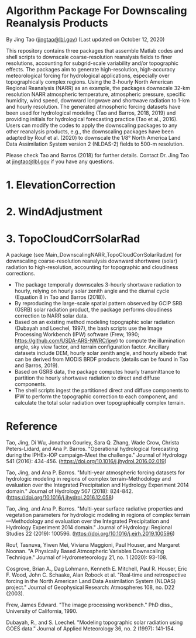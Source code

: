 # Algorithm Package For Downscaling Reanalysis Products
By Jing Tao (jingtao@lbl.gov)
(Last updated on October 12, 2020)

This repository contains three packages that assemble Matlab codes and shell scripts to downscale coarse-resolution reanalysis fields to finer resolutions, accounting for subgrid-scale variability and/or topographic effects. The packages aim to generate high-resolution, high-accuracy meteorological forcing for hydrological applications, especially over topographically complex regions. Using the 3-hourly North American Regional Reanalysis (NARR) as an example, the packages downscale 32-km resolution NARR atmospheric temperature, atmospheric pressure, specific humidity, wind speed, downward longwave and shortwave radiation to 1-km and hourly resolution. The generated atmospheric forcing datasets have been used for hydrological modeling (Tao and Barros, 2018, 2019) and providing initials for hydrological forecasting practice (Tao et al., 2016). Users can modify the codes to apply the downscaling packages to any other reanalysis products, e.g., the downscaling packages have been adapted by Rouf et al. (2020) to downscale the 1/8° North America Land Data Assimilation System version 2 (NLDAS-2) fields to 500-m resolution.

Please check Tao and Barros (2018) for further details. Contact Dr. Jing Tao at jingtao@lbl.gov if you have any questions. 

# 1. ElevationCorrection


# 2. WindAdjustment


# 3. TopoCloudCorrSolarRad
A package (see Main_DownscalingNARR_TopoCloudCorrSolarRad.m) for downscaling coarse-resolution reanalysis downward shortwave (solar) radiation to high-resolution, accounting for topographic and cloudiness corrections. 
-	The package temporally downscales 3-hourly shortwave radiation to hourly, relying on hourly solar zenith angle and the diurnal cycle (Equation 8 in Tao and Barros (2018)).
-	By reproducing the large-scale spatial pattern observed by GCIP SRB (GSRB) solar radiation product, the package performs cloudiness correction to NARR solar data.
-	Based on an existing method modeling topographic solar radiation (Dubayah and Loechel, 1997), the bash scripts use the Image Processing Workbench (IPW) software (Frew, 1990; https://github.com/USDA-ARS-NWRC/ipw) to compute the illumination angle, sky view factor, and terrain configuration factor. Ancillary datasets include DEM, hourly solar zenith angle, and hourly albedo that can be derived from MODIS BRDF products (details can be found in Tao and Barros, 2019). 
-	Based on GSRB data, the package computes hourly transmittance to partition the hourly shortwave radiation to direct and diffuse components. 
-	The shell scripts ingest the partitioned direct and diffuse components to IPW to perform the topographic correction to each component, and calculate the total solar radiation over topographically complex terrain.


# Reference 

Tao, Jing, Di Wu, Jonathan Gourley, Sara Q. Zhang, Wade Crow, Christa Peters-Lidard, and Ana P. Barros. "Operational hydrological forecasting during the IPHEx-IOP campaign–Meet the challenge." Journal of Hydrology 541 (2016): 434-456. (https://doi.org/10.1016/j.jhydrol.2016.02.019)

Tao, Jing, and Ana P. Barros. "Multi-year atmospheric forcing datasets for hydrologic modeling in regions of complex terrain–Methodology and evaluation over the Integrated Precipitation and Hydrology Experiment 2014 domain." Journal of Hydrology 567 (2018): 824-842. (https://doi.org/10.1016/j.jhydrol.2016.12.058)

Tao, Jing, and Ana P. Barros. "Multi-year surface radiative properties and vegetation parameters for hydrologic modeling in regions of complex terrain—Methodology and evaluation over the Integrated Precipitation and Hydrology Experiment 2014 domain." Journal of Hydrology: Regional Studies 22 (2019): 100596. (https://doi.org/10.1016/j.ejrh.2019.100596)

Rouf, Tasnuva, Yiwen Mei, Viviana Maggioni, Paul Houser, and Margaret Noonan. "A Physically Based Atmospheric Variables Downscaling Technique." Journal of Hydrometeorology 21, no. 1 (2020): 93-108.

Cosgrove, Brian A., Dag Lohmann, Kenneth E. Mitchell, Paul R. Houser, Eric F. Wood, John C. Schaake, Alan Robock et al. "Real‐time and retrospective forcing in the North American Land Data Assimilation System (NLDAS) project." Journal of Geophysical Research: Atmospheres 108, no. D22 (2003).

Frew, James Edward. "The image processing workbench." PhD diss., University of California, 1990.

Dubayah, R., and S. Loechel. "Modeling topographic solar radiation using GOES data." Journal of Applied Meteorology 36, no. 2 (1997): 141-154.

